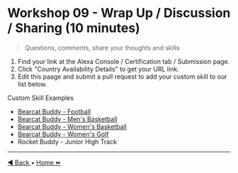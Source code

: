# Workshop 09 - Wrap Up / Discussion / Sharing (10 minutes)

> Questions, comments, share your thoughts and skills

1. Find your link at the Alexa Console / Certification tab / Submission page. 
2. Click "Country Availability Details" to get your URL link. 
3. Edit this paage and submit a pull request to add your custom skill to our list below.

Custom Skill Examples

- [Bearcat Buddy - Football](https://www.amazon.com/dp/B07SCSD3DV)
- [Bearcat Buddy - Men's Basketball](https://www.amazon.com/dp/B07N2TJ2KK)
- [Bearcat Buddy - Women's Basketball](https://www.amazon.com/dp/B07N2HVCD4)
- [Bearcat Buddy - Women's Golf](https://www.amazon.com/dp/B09253VZMC/)
- Rocket Buddy - Junior High Track

---

[:arrow_backward: Back ](./workshop-08.md) • [Home :fast_forward:](./README.md)
